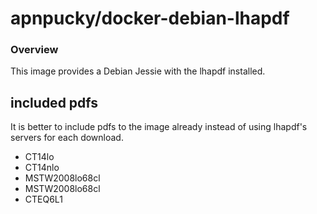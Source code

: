 # apnpucky/docker-debian-lhapdf

### Overview
This image provides a Debian Jessie with the lhapdf installed.

## included pdfs

It is better to include pdfs to the image already instead of using lhapdf's servers for each download.

* CT14lo 
* CT14nlo
* MSTW2008lo68cl
* MSTW2008lo68cl
* CTEQ6L1

